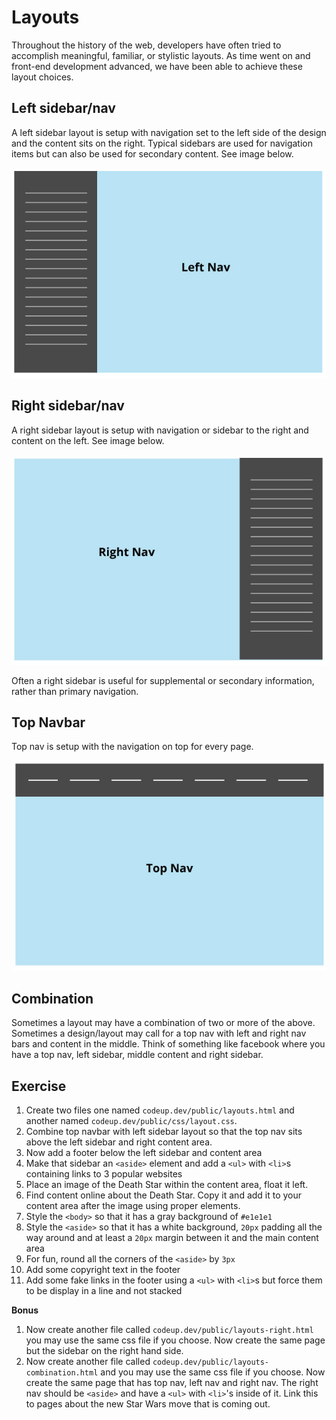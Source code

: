 # Layouts

Throughout the history of the web, developers have often tried to accomplish meaningful, familiar, or stylistic layouts. As time went on and front-end development advanced, we have been able to achieve these layout choices.

## Left sidebar/nav
A left sidebar layout is setup with navigation set to the left side of the design and the content sits on the right. Typical sidebars are used for navigation items but can also be used for secondary content. See image below.

![Left Sidebar](../../img/left-nav.jpg "Left Sidebar")

## Right sidebar/nav
A right sidebar layout is setup with navigation or sidebar to the right and content on the left. See image below.

![Right Sidebar](../../img/right-nav.jpg "Right Sidebar")

Often a right sidebar is useful for supplemental or secondary information, rather than primary navigation.

## Top Navbar

Top nav is setup with the navigation on top for every page.

![Top Navbar](../../img/top-nav.jpg "Top Navbar")

## Combination

Sometimes a layout may have a combination of two or more of the above. Sometimes a design/layout may call for a top nav with left and right nav bars and content in the middle. Think of something like facebook where you have a top nav, left sidebar, middle content and right sidebar.

## Exercise
1. Create two files one named `codeup.dev/public/layouts.html` and another named `codeup.dev/public/css/layout.css`.
1. Combine top navbar with left sidebar layout so that the top nav sits above the left sidebar and right content area.
1. Now add a footer below the left sidebar and content area
1. Make that sidebar an `<aside>` element and add a `<ul>` with `<li>`s containing links to 3 popular websites
1. Place an image of the Death Star within the content area, float it left.
1. Find content online about the Death Star. Copy it and add it to your content area after the image using proper elements.
1. Style the `<body>` so that it has a gray background of `#e1e1e1`
1. Style the `<aside>` so that it has a white background, `20px` padding all the way around and at least a `20px` margin between it and the main content area
1. For fun, round all the corners of the `<aside>` by `3px`
1. Add some copyright text in the footer
1. Add some fake links in the footer using a `<ul>` with `<li>`s but force them to be display in a line and not stacked

__Bonus__

1. Now create another file called `codeup.dev/public/layouts-right.html` you may use the same css file if you choose. Now create the same page but the sidebar on the right hand side.
1. Now create another file called `codeup.dev/public/layouts-combination.html` and you may use the same css file if you choose. Now create the same page that has top nav, left nav and right nav. The right nav should be `<aside>` and have a `<ul>` with `<li>`'s inside of it. Link this to pages about the new Star Wars move that is coming out.
